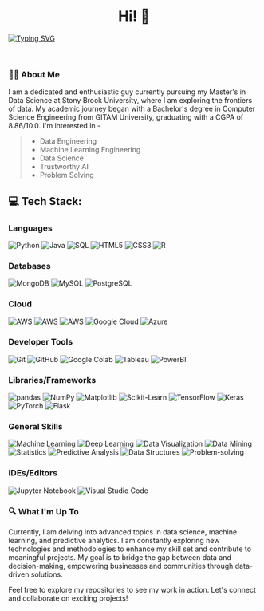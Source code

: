 <h1 align="center"> Hi! 👋</h1>
<a href="https://git.io/typing-svg">
  <img src="https://readme-typing-svg.herokuapp.com?font=Fira+Code&color=yellow&duration=4000&pause=400&center=true&vCenter=true&width=900&lines=I'm+Nanda+Kishore+Vuppili;Data+Aficionado;Student+%40+Stony+Brook+University;Welcome+to+my+Github+Profile!" alt="Typing SVG" />
</a>

<!-- <h3 align="center"> Student @ Stony Brook University </h3> -->
<p align="center">
<a href="https://www.linkedin.com/in/nanda-kishore-v" target="_blank"><img alt="" src="https://img.shields.io/badge/LinkedIn-%2320232a?logo=linkedin&logoColor=0A66C2&style=for-the-badge" style="vertical-align:center" /></a>
<a href="https://github.com/nanda1045" target="_blank"><img alt="" src="https://img.shields.io/badge/GitHub-%2320232a?style=for-the-badge&logo=Github&logoColor=white" style="vertical-align:center" /></a>
<a href="vnandakishore1938@gmail.com" target="_blank"><img alt="" src="https://img.shields.io/badge/Gmail-%2320232a?style=for-the-badge&logo=gmail&logoColor=white" style="vertical-align:center" /></a>
</p>



### 🧑‍🎓 About Me
 I am a dedicated and enthusiastic guy currently pursuing my Master's in Data Science at Stony Brook University, where I am exploring the frontiers of data. My academic journey began with a Bachelor's degree in Computer Science Engineering from GITAM University, graduating with a CGPA of 8.86/10.0. I'm interested in -

> * Data Engineering <br>
> * Machine Learning Engineering<br>
> * Data Science <br>
> * Trustworthy AI <br>
> * Problem Solving <br>

## 💻 Tech Stack:
### Languages
![Python](https://img.shields.io/badge/-Python-%2320232a?style=for-the-badge&logo=python)
![Java](https://img.shields.io/badge/java-%2320232a.svg?style=for-the-badge&logo=openjdk&logoColor=white)
![SQL](https://img.shields.io/badge/-SQL-%2320232a?style=for-the-badge&logo=MySQL&logoColor=white)
![HTML5](https://img.shields.io/badge/-HTML5-%2320232a?style=for-the-badge&logo=html5)
![CSS3](https://img.shields.io/badge/-CSS3-%2320232a?style=for-the-badge&logo=css3)
![R](https://img.shields.io/badge/-R-%2320232a?style=for-the-badge&logo=r&logoColor=white)

### Databases
![MongoDB](https://img.shields.io/badge/-MongoDB-%2320232a?style=for-the-badge&logo=mongodb)
![MySQL](https://img.shields.io/badge/-MySQL-%2320232a?style=for-the-badge&logo=mysql&logoColor=white)
![PostgreSQL](https://img.shields.io/badge/-PostgreSQL-%2320232a?style=for-the-badge&logo=postgresql&logoColor=white)

### Cloud
![AWS](https://img.shields.io/badge/-AWS-%2320232a?style=for-the-badge&logo=amazon-aws&logoColor=orange)
![AWS](https://img.shields.io/badge/-AWS%20Lambda-%2320232a?style=for-the-badge&logo=amazon-aws&logoColor=orange)
![AWS](https://img.shields.io/badge/-AWS%20SageMaker-%2320232a?style=for-the-badge&logo=amazon-aws&logoColor=orange)
![Google Cloud](https://img.shields.io/badge/Google%20Cloud-%2320232a.svg?style=for-the-badge&logo=google-cloud&logoColor=white)
![Azure](https://img.shields.io/badge/azure-%2320232a.svg?style=for-the-badge&logo=microsoftazure&logoColor=white)

### Developer Tools
![Git](https://img.shields.io/badge/-Git-%2320232a?style=for-the-badge&logo=git)
![GitHub](https://img.shields.io/badge/-GitHub-%2320232a?style=for-the-badge&logo=github)
![Google Colab](https://img.shields.io/badge/-Google%20Colab-%2320232a?style=for-the-badge&logo=google-colab)
![Tableau](https://img.shields.io/badge/-Tableau-%2320232a?style=for-the-badge&logo=tableau)
![PowerBI](https://img.shields.io/badge/-PowerBI-%2320232a?style=for-the-badge&logo=power-bi&logoColor=white)

### Libraries/Frameworks
![pandas](https://img.shields.io/badge/-pandas-%2320232a?style=for-the-badge&logo=pandas)
![NumPy](https://img.shields.io/badge/-NumPy-%2320232a?style=for-the-badge&logo=numpy)
![Matplotlib](https://img.shields.io/badge/-Matplotlib-%2320232a?style=for-the-badge&logo=Matplotlib)
![Scikit-Learn](https://img.shields.io/badge/-Scikit%20Learn-%2320232a?style=for-the-badge&logo=scikit-learn)
![TensorFlow](https://img.shields.io/badge/-TensorFlow-%2320232a?style=for-the-badge&logo=tensorflow)
![Keras](https://img.shields.io/badge/-Keras-%2320232a?style=for-the-badge&logo=keras)
![PyTorch](https://img.shields.io/badge/-PyTorch-%2320232a?style=for-the-badge&logo=pytorch)
![Flask](https://img.shields.io/badge/-Flask-%2320232a?style=for-the-badge&logo=flask)

### General Skills
![Machine Learning](https://img.shields.io/badge/-Machine%20Learning-%2320232a?style=for-the-badge)
![Deep Learning](https://img.shields.io/badge/-Deep%20Learning-%2320232a?style=for-the-badge)
![Data Visualization](https://img.shields.io/badge/-Data%20Visualization-%2320232a?style=for-the-badge)
![Data Mining](https://img.shields.io/badge/-Data%20Mining-%2320232a?style=for-the-badge)
![Statistics](https://img.shields.io/badge/-Statistics-%2320232a?style=for-the-badge)
![Predictive Analysis](https://img.shields.io/badge/-Predictive%20Analysis-%2320232a?style=for-the-badge)
![Data Structures](https://img.shields.io/badge/-Data%20Structures-%2320232a?style=for-the-badge)
![Problem-solving](https://img.shields.io/badge/-Problem%20solving-%2320232a?style=for-the-badge)

### IDEs/Editors
![Jupyter Notebook](https://img.shields.io/badge/jupyter-%2320232a.svg?style=for-the-badge&logo=jupyter&logoColor=white)
![Visual Studio Code](https://img.shields.io/badge/Visual%20Studio%20Code-%2320232a.svg?style=for-the-badge&logo=visual-studio-code&logoColor=white)



### 🔍 What I'm Up To
Currently, I am delving into advanced topics in data science, machine learning, and predictive analytics. I am constantly exploring new technologies and methodologies to enhance my skill set and contribute to meaningful projects. My goal is to bridge the gap between data and decision-making, empowering businesses and communities through data-driven solutions.

Feel free to explore my repositories to see my work in action. Let's connect and collaborate on exciting projects!





<!--
**nanda1045/nanda1045** is a ✨ _special_ ✨ repository because its `README.md` (this file) appears on your GitHub profile.

Here are some ideas to get you started:

- 🔭 I’m currently working on ...
- 🌱 I’m currently learning ...
- 👯 I’m looking to collaborate on ...
- 🤔 I’m looking for help with ...
- 💬 Ask me about ...
- 📫 How to reach me: ...
- 😄 Pronouns: ...
- ⚡ Fun fact: ...
-->
